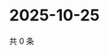 # 2025-10-25

共 0 条

<!-- BEGIN ZHIHUVIDEO -->
<!-- 最后更新时间 Sat Oct 25 2025 17:10:26 GMT+0800 (China Standard Time) -->

<!-- END ZHIHUVIDEO -->
